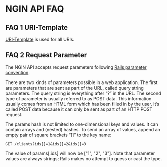 NGIN API FAQ
============

FAQ 1 URI-Template
------------------
[URI-Template](http://datatracker.ietf.org/doc/draft-gregorio-uritemplate/?include_text=1) is used for all URIs.

FAQ 2 Request Parameter
-----------------------
The NGIN API accepts request parameters following [Rails parameter convention](http://guides.rubyonrails.org/action_controller_overview.html#parameters). 

There are two kinds of parameters possible in a web application. The first are parameters that are sent as part of the URL, called query string parameters. The query string is everything after “?” in the URL. The second type of parameter is usually referred to as POST data. This information usually comes from an HTML form which has been filled in by the user. It’s called POST data because it can only be sent as part of an HTTP POST request. 

The params hash is not limited to one-dimensional keys and values. It can contain arrays and (nested) hashes. To send an array of values, append an empty pair of square brackets “[]” to the key name:

    GET /clients?ids[]=1&ids[]=2&ids[]=3
    
The value of params[:ids] will now be ["1", "2", "3"]. Note that parameter values are always strings; Rails makes no attempt to guess or cast the type.    